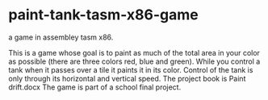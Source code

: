 # paint-tank-tasm-x86-game
a game in assembley tasm x86.

This is a game whose goal is to paint as much of the total area in your color as possible (there are three colors red, blue and green). While you control a tank when it passes over a tile it paints it in its color. Control of the tank is only through its horizontal and vertical speed.
The project book is Paint drift.docx
The game is part of a school final project.
